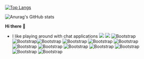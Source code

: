 <!-- [![Anurag's GitHub stats](https://github-readme-stats.vercel.app/api?username=alirahmani93)](https://github.com/anuraghazra/github-readme-stats) -->
[![Top Langs](https://github-readme-stats.vercel.app/api/top-langs/?username=alirahmani93&layout=compact&theme=monokai&?hide=html,css,javascript)](https://github.com/anuraghazra/github-readme-stats)
<!-- [![willianrod's wakatime stats](https://github-readme-stats.vercel.app/api/wakatime?username=alirahmani93)](https://github.com/anuraghazra/github-readme-stats) -->
![Anurag's GitHub stats](https://github-readme-stats.vercel.app/api?username=alirahmani93&count_private=true&theme=monokai&show_icons=true)



**Hi there** 👋

<!--
**alirahmani93/alirahmani93** is a ✨ _special_ ✨ repository because its `README.md` (this file) appears on your GitHub profile.

Here are some ideas to get you started:

- 🔭 I’m currently working on ...
- 🌱 I’m currently learning ...
- 👯 I’m looking to collaborate on ...
- 🤔 I’m looking for help with ...
- 💬 Ask me about ...
- 📫 How to reach me: ...
- 😄 Pronouns: ...
- ⚡ Fun fact: ...
-->


- I like playing around with chat applications ![](https://cdn.betterttv.net/emote/5ec48ee2fdee545e3064af9e/1x) ![](https://cdn.betterttv.net/emote/5f1e7ac5713a6144748a3b70/1x) 
![Bootstrap](https://img.shields.io/badge/-Ubuntu-05122A?style=flat&logo=Ubuntu&color=353535) ![Bootstrap](https://img.shields.io/badge/-Python-05122A?style=flat&logo=Python&color=353535)![Bootstrap](https://img.shields.io/badge/-Django-05122A?style=flat&logo=Django&color=092E20) ![Bootstrap](https://img.shields.io/badge/-FastAPI-05122A?style=flat&logo=FastAPI&color=353535) ![Bootstrap](https://img.shields.io/badge/-Pytest-05122A?style=flat&logo=Pytest&color=353535) ![Bootstrap](https://img.shields.io/badge/-Docker-05122A?style=flat&logo=Docker&color=353535) ![Bootstrap](https://img.shields.io/badge/-Nginx-05122A?style=flat&logo=Nginx&color=009639) ![Bootstrap](https://img.shields.io/badge/-Git-05122A?style=flat&logo=Git&color=353535) ![Bootstrap](https://img.shields.io/badge/-PostgreSQL-05122A?style=flat&logo=PostgreSQL&color=353535) ![Bootstrap](https://img.shields.io/badge/-MongoDB-05122A?style=flat&logo=MongoDB&color=353535) ![Bootstrap](https://img.shields.io/badge/-Redis-05122A?style=flat&logo=Redis&color=353535) ![Bootstrap](https://img.shields.io/badge/-Visual%20Studio%20Code-05122A?style=flat&logo=Visual-Studio-Code&color=007ACC) ![Bootstrap](https://img.shields.io/badge/-Pycharm-05122A?style=flat&logo=Pycharm&color=353535) 


